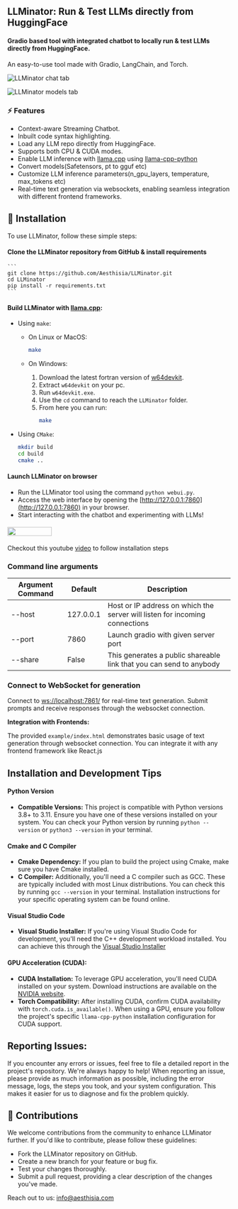## LLMinator: Run & Test LLMs directly from HuggingFace

#### Gradio based tool with integrated chatbot to locally run & test LLMs directly from HuggingFace.

An easy-to-use tool made with Gradio, LangChain, and Torch.

![LLMinator chat tab](https://github.com/Aesthisia/LLMinator/assets/89995648/0c7fd00f-610b-4ad1-8736-1f0cb7d212de)

![LLMinator models tab](https://github.com/Aesthisia/LLMinator/assets/89995648/44c03281-fb76-40c6-b1d3-2e395562ae16)

### ⚡ Features

- Context-aware Streaming Chatbot.
- Inbuilt code syntax highlighting.
- Load any LLM repo directly from HuggingFace.
- Supports both CPU & CUDA modes.
- Enable LLM inference with [llama.cpp](https://github.com/ggerganov/llama.cpp) using [llama-cpp-python](https://github.com/abetlen/llama-cpp-python)
- Convert models(Safetensors, pt to gguf etc)
- Customize LLM inference parameters(n_gpu_layers, temperature, max_tokens etc)
- Real-time text generation via websockets, enabling seamless integration with different frontend frameworks.

## 🚀 Installation

To use LLMinator, follow these simple steps:

#### Clone the LLMinator repository from GitHub & install requirements

    ```
    git clone https://github.com/Aesthisia/LLMinator.git
    cd LLMinator
    pip install -r requirements.txt
    ```

#### Build LLMinator with [llama.cpp](https://github.com/ggerganov/llama.cpp):

- Using `make`:

  - On Linux or MacOS:

    ```bash
    make
    ```

  - On Windows:

    1. Download the latest fortran version of [w64devkit](https://github.com/skeeto/w64devkit/releases).
    2. Extract `w64devkit` on your pc.
    3. Run `w64devkit.exe`.
    4. Use the `cd` command to reach the `LLMinator` folder.
    5. From here you can run:
       ```bash
       make
       ```

- Using `CMake`:
  ```bash
  mkdir build
  cd build
  cmake ..
  ```

#### Launch LLMinator on browser

- Run the LLMinator tool using the command `python webui.py`.
- Access the web interface by opening the [http://127.0.0.1:7860](http://127.0.0.1:7860) in your browser.
- Start interacting with the chatbot and experimenting with LLMs!

#### [<img src="https://github.com/Aesthisia/LLMinator/assets/89995648/ab0b87f8-ac3d-4a33-8b1b-2ede0ad8150e" width="100" height="20">](#)

Checkout this youtube [video](https://www.youtube.com/watch?v=OL8wRYbdjLE) to follow installation steps

### Command line arguments

| Argument Command | Default   | Description                                                                 |
| ---------------- | --------- | --------------------------------------------------------------------------- |
| --host           | 127.0.0.1 | Host or IP address on which the server will listen for incoming connections |
| --port           | 7860      | Launch gradio with given server port                                        |
| --share          | False     | This generates a public shareable link that you can send to anybody         |

### Connect to WebSocket for generation

Connect to [ws://localhost:7861/](ws://localhost:7861/) for real-time text generation. Submit prompts and receive responses through the websocket connection.

**Integration with Frontends:**

The provided `example/index.html` demonstrates basic usage of text generation through websocket connection. You can integrate it with any frontend framework like React.js

## Installation and Development Tips

#### Python Version

- **Compatible Versions:** This project is compatible with Python versions 3.8+ to 3.11. Ensure you have one of these versions installed on your system. You can check your Python version by running `python --version` or `python3 --version` in your terminal.

#### Cmake and C Compiler

- **Cmake Dependency:** If you plan to build the project using Cmake, make sure you have Cmake installed.
- **C Compiler:** Additionally, you'll need a C compiler such as GCC. These are typically included with most Linux distributions. You can check this by running `gcc --version` in your terminal. Installation instructions for your specific operating system can be found online.

#### Visual Studio Code

- **Visual Studio Installer:** If you're using Visual Studio Code for development, you'll need the C++ development workload installed. You can achieve this through the [Visual Studio Installer](https://visualstudio.microsoft.com/vs/features/cplusplus/)

#### GPU Acceleration (CUDA):

- **CUDA Installation:** To leverage GPU acceleration, you'll need CUDA installed on your system. Download instructions are available on the [NVIDIA website](https://developer.nvidia.com/cuda-toolkit).
- **Torch Compatibility:** After installing CUDA, confirm CUDA availability with `torch.cuda.is_available()`. When using a GPU, ensure you follow the project's specific `llama-cpp-python` installation configuration for CUDA support.

## Reporting Issues:

If you encounter any errors or issues, feel free to file a detailed report in the project's repository. We're always happy to help! When reporting an issue, please provide as much information as possible, including the error message, logs, the steps you took, and your system configuration. This makes it easier for us to diagnose and fix the problem quickly.

## 🤝 Contributions

We welcome contributions from the community to enhance LLMinator further. If you'd like to contribute, please follow these guidelines:

- Fork the LLMinator repository on GitHub.
- Create a new branch for your feature or bug fix.
- Test your changes thoroughly.
- Submit a pull request, providing a clear description of the changes you've made.

Reach out to us: info@aesthisia.com
